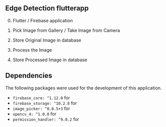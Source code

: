 ## Edge Detection flutterapp

0. Flutter / Firebase application

1. Pick Image from Gallery / Take Image from Camera
2. Store Original Image in database
3. Process the Image
4. Store Processed Image in database

## Dependencies

The following packages were used for the development of this application.

- `firebase_core: ^1.12.0` for
- `firebase_storage: ^10.2.8` for
- `image_picker: ^0.8.5+3` for 
- `opencv_4: ^1.0.0` for 
- `permission_handler: ^9.0.2` for 

<!-- 
resources referenced:
1. https://www.educative.io/answers/how-to-upload-to-firebase-storage-with-flutter
2. https://stackoverflow.com/a/64764390/17037797 
3. check op images for different derivatives : https://www.tutorialspoint.com/opencv/opencv_sobel_operator.htm -->
